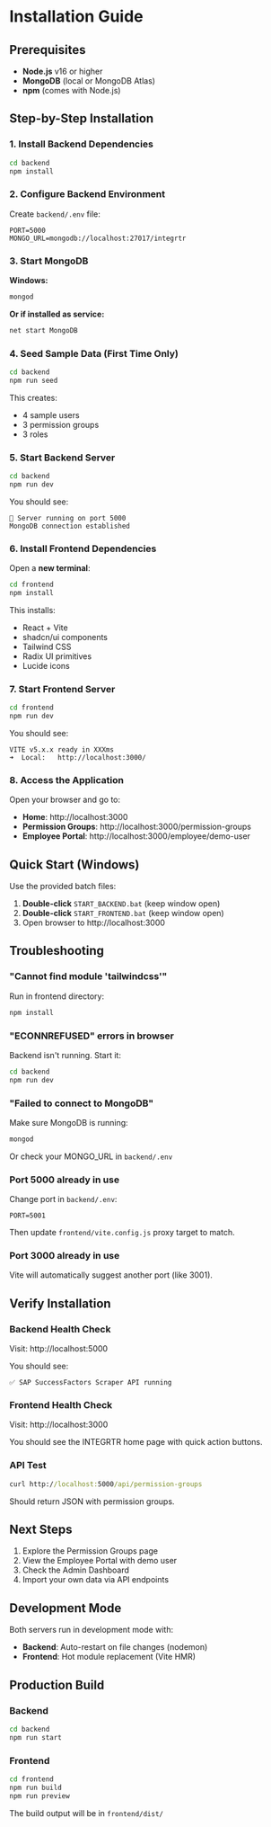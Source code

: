 # Installation Guide

## Prerequisites

- **Node.js** v16 or higher
- **MongoDB** (local or MongoDB Atlas)
- **npm** (comes with Node.js)

## Step-by-Step Installation

### 1. Install Backend Dependencies

```cmd
cd backend
npm install
```

### 2. Configure Backend Environment

Create `backend/.env` file:

```env
PORT=5000
MONGO_URL=mongodb://localhost:27017/integrtr
```

### 3. Start MongoDB

**Windows:**
```cmd
mongod
```

**Or if installed as service:**
```cmd
net start MongoDB
```

### 4. Seed Sample Data (First Time Only)

```cmd
cd backend
npm run seed
```

This creates:
- 4 sample users
- 3 permission groups
- 3 roles

### 5. Start Backend Server

```cmd
cd backend
npm run dev
```

You should see:
```
🚀 Server running on port 5000
MongoDB connection established
```

### 6. Install Frontend Dependencies

Open a **new terminal**:

```cmd
cd frontend
npm install
```

This installs:
- React + Vite
- shadcn/ui components
- Tailwind CSS
- Radix UI primitives
- Lucide icons

### 7. Start Frontend Server

```cmd
cd frontend
npm run dev
```

You should see:
```
VITE v5.x.x ready in XXXms
➜  Local:   http://localhost:3000/
```

### 8. Access the Application

Open your browser and go to:
- **Home**: http://localhost:3000
- **Permission Groups**: http://localhost:3000/permission-groups
- **Employee Portal**: http://localhost:3000/employee/demo-user

## Quick Start (Windows)

Use the provided batch files:

1. **Double-click** `START_BACKEND.bat` (keep window open)
2. **Double-click** `START_FRONTEND.bat` (keep window open)
3. Open browser to http://localhost:3000

## Troubleshooting

### "Cannot find module 'tailwindcss'"

Run in frontend directory:
```cmd
npm install
```

### "ECONNREFUSED" errors in browser

Backend isn't running. Start it:
```cmd
cd backend
npm run dev
```

### "Failed to connect to MongoDB"

Make sure MongoDB is running:
```cmd
mongod
```

Or check your MONGO_URL in `backend/.env`

### Port 5000 already in use

Change port in `backend/.env`:
```env
PORT=5001
```

Then update `frontend/vite.config.js` proxy target to match.

### Port 3000 already in use

Vite will automatically suggest another port (like 3001).

## Verify Installation

### Backend Health Check

Visit: http://localhost:5000

You should see:
```
✅ SAP SuccessFactors Scraper API running
```

### Frontend Health Check

Visit: http://localhost:3000

You should see the INTEGRTR home page with quick action buttons.

### API Test

```cmd
curl http://localhost:5000/api/permission-groups
```

Should return JSON with permission groups.

## Next Steps

1. Explore the Permission Groups page
2. View the Employee Portal with demo user
3. Check the Admin Dashboard
4. Import your own data via API endpoints

## Development Mode

Both servers run in development mode with:
- **Backend**: Auto-restart on file changes (nodemon)
- **Frontend**: Hot module replacement (Vite HMR)

## Production Build

### Backend
```cmd
cd backend
npm run start
```

### Frontend
```cmd
cd frontend
npm run build
npm run preview
```

The build output will be in `frontend/dist/`
